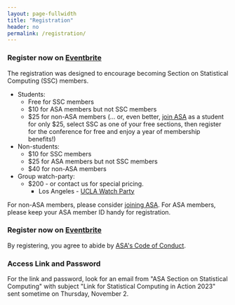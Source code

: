 ```yaml
---
layout: page-fullwidth
title: "Registration"
header: no
permalink: /registration/
---
```


### Register now on [Eventbrite](https://www.eventbrite.com/e/691734124387?aff=oddtdtcreator)

The registration was designed to encourage becoming Section on Statistical
Computing (SSC) members. 

- Students:
    - Free for SSC members
    - $10 for ASA members but not SSC members
    - $25 for non-ASA members (... or, even better, [join ASA](https://www.amstat.org/membership/become-a-member) as a student for only $25, select SSC as one of your free sections, then register for the conference for free and enjoy a year of membership benefits!)
- Non-students:
    - $10 for SSC members
    - $25 for ASA members but not SSC members
    - $40 for non-ASA members
- Group watch-party:
    - $200 - or contact us for special pricing.
        - Los Angeles - [UCLA Watch Party](https://calendar.library.ucla.edu/event/11429849?k=0d1dd3535f028173994172bf454b29ac) 
    

For non-ASA members, please consider [joining
ASA](https://www.amstat.org/membership/become-a-member). 
For ASA members, please keep your ASA member ID handy for registration.

### Register now on [Eventbrite](https://www.eventbrite.com/e/691734124387?aff=oddtdtcreator)

By registering, you agree to abide by [ASA's Code of Conduct](https://www.amstat.org/meetings/code-of-conduct).
### Access Link and Password

For the link and password, look for an email from "ASA Section on Statistical Computing" with subject "Link for Statistical Computing in Action 2023" sent sometime on Thursday, November 2.
